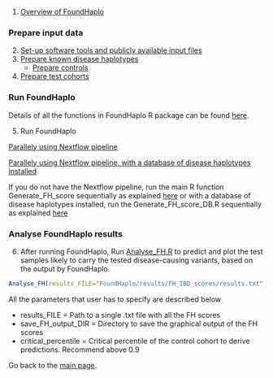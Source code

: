 1. [Overview of FoundHaplo](https://github.com/bahlolab/FoundHaplo/blob/main/Documentation/Overview%20of%20FoundHaplo.md)

### Prepare input data

2. [Set-up software tools and publicly available input files](https://github.com/bahlolab/FoundHaplo/blob/main/Documentation/Publicly%20available%20Input%20files%20and%20software%20tools.md)
3. [Prepare known disease haplotypes](https://github.com/bahlolab/FoundHaplo/blob/main/Documentation/Prepare%20known%20disease%20haplotypes.md) 
     * [Prepare controls](https://github.com/bahlolab/FoundHaplo/blob/main/Documentation/Prepare%20controls.md)
4. [Prepare test cohorts](https://github.com/bahlolab/FoundHaplo/blob/main/Documentation/Prepare%20test%20samples.md)

### Run FoundHaplo

Details of all the functions in FoundHaplo R package can be found [here](https://github.com/bahlolab/FoundHaplo/blob/main/vignettes).

5. Run FoundHaplo 

[Parallely using Nextflow pipeline](https://github.com/bahlolab/FoundHaplo/blob/main/Documentation/Parallel%20processing%20without%20database.md)

[Parallely using Nextflow pipeline, with a database of disease haplotypes installed](https://github.com/bahlolab/FoundHaplo/blob/main/Documentation/Prepare%20database%20with%20known%20disease%20haplotypes.md)

If you do not have the Nextflow pipeline, run the main R function Generate_FH_score sequentially as explained [here](https://github.com/bahlolab/FoundHaplo/blob/main/Documentation/Parameters%20in%20the%20algorithm.md) or with a database of disease haplotypes installed, run the Generate_FH_score_DB.R sequentially as explained [here](https://github.com/bahlolab/FoundHaplo/blob/main/R/Generate_FH_score_DB.R)

### Analyse FoundHaplo results

6. After running FoundHaplo, Run [Analyse_FH.R](https://github.com/bahlolab/FoundHaplo/blob/main/R/Analyse_FH.R) to predict and plot the test samples likely to carry the tested disease-causing variants, based on the output by FoundHaplo.

```R
Analyse_FH(results_FILE="FoundHaplo/results/FH_IBD_scores/results.txt",save_FH_output_DIR="FoundHaplo/results/FH_Analysis",critical_percentile=0.99)
```

All the parameters that user has to specify are described below

* results_FILE = Path to a single .txt file with all the FH scores
* save_FH_output_DIR = Directory to save the graphical output of the FH scores 
* critical_percentile = Critical percentile of the control cohort to derive predictions. Recommend above 0.9

Go back to the [main page](https://github.com/bahlolab/FoundHaplo).
